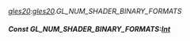 _[gles20](../../modules/gles20/gles20-module.md):[gles20](../../modules/gles20/gles20-module.md).GL\_NUM\_SHADER\_BINARY\_FORMATS_
##### Const GL\_NUM\_SHADER\_BINARY\_FORMATS:[Int](../../modules/wonkey/wonkey-types-int.md)
